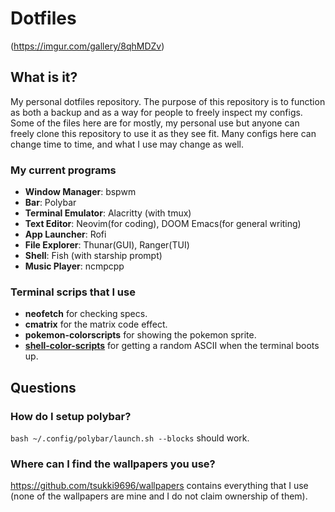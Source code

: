 # Dotfiles
(https://imgur.com/gallery/8qhMDZv)

## What is it?

My personal dotfiles repository. The purpose of this repository is to function as both a backup and as a way for people to freely inspect my configs. Some of the files here are for mostly, my personal use but anyone can freely clone this repository to use it as they see fit. Many configs here can change time to time, and what I use may change as well.

### My current programs
- **Window Manager**: bspwm
- **Bar**: Polybar
- **Terminal Emulator**: Alacritty (with tmux)
- **Text Editor**: Neovim(for coding), DOOM Emacs(for general writing) 
- **App Launcher**: Rofi 
- **File Explorer**: Thunar(GUI), Ranger(TUI)
- **Shell**: Fish (with starship prompt)
- **Music Player**: ncmpcpp

### Terminal scrips that I use
- **neofetch** for checking specs.
- **cmatrix** for the matrix code effect.
- **pokemon-colorscripts** for showing the pokemon sprite.
- **[shell-color-scripts](https://gitlab.com/dwt1/shell-color-scripts)** for getting a random ASCII when the terminal boots up.

## Questions

### How do I setup polybar?
`bash ~/.config/polybar/launch.sh --blocks` should work.

### Where can I find the wallpapers you use?
https://github.com/tsukki9696/wallpapers contains everything that I use (none of the wallpapers are mine and I do not claim ownership of them).

